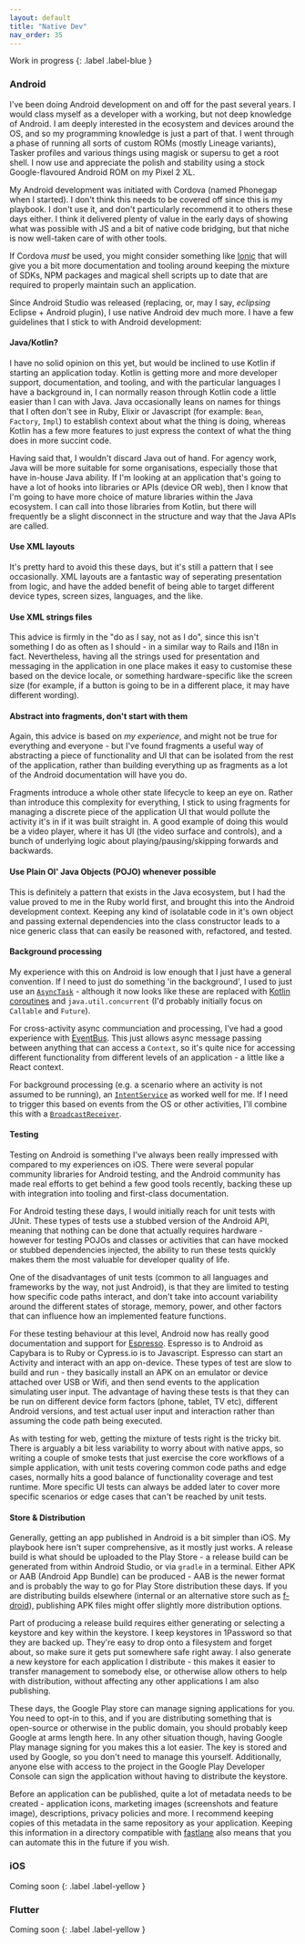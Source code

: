 ```yaml
---
layout: default
title: "Native Dev"
nav_order: 35
---
```


Work in progress
{: .label .label-blue }

### Android

I've been doing Android development on and off for the past several years. I
would class myself as a developer with a working, but not deep knowledge of
Android. I am deeply interested in the ecosystem and devices around the OS, and
so my programming knowledge is just a part of that. I went through a phase of
running all sorts of custom ROMs (mostly Lineage variants), Tasker profiles and
various things using magisk or supersu to get a root shell. I now use and
appreciate the polish and stability using a stock Google-flavoured Android ROM
on my Pixel 2 XL. 

My Android development was initiated with Cordova (named Phonegap when I
started). I don't think this needs to be covered off since this is my playbook.
I don't use it, and don't particularly recommend it to others these days either.
I think it delivered plenty of value in the early days of showing what was
possible with JS and a bit of native code bridging, but that niche is now
well-taken care of with other tools. 

If Cordova _must_ be used, you might consider something like
[Ionic](https://ionicframework.com/) that will give you a bit more documentation
and tooling around keeping the mixture of SDKs, NPM packages and magical shell
scripts up to date that are required to properly maintain such an application.

Since Android Studio was released (replacing, or, may I say, _eclipsing_ 
Eclipse + Android plugin), I use native Android dev much more. 
I have a few guidelines that I stick to with Android development:

#### Java/Kotlin?

I have no solid opinion on this yet, but would be inclined to use Kotlin if
starting an application today. Kotlin is getting more and more developer
support, documentation, and tooling, and with the particular languages I have a
background in, I can normally reason through Kotlin code a little easier than I
can with Java. Java occasionally leans on names for things that I often don't
see in Ruby, Elixir or Javascript (for example: `Bean`, `Factory`, `Impl`) to
establish context about what the thing is doing, whereas Kotlin has a few more
features to just express the context of what the thing does in more succint
code. 

Having said that, I wouldn't discard Java out of hand. For agency work, Java
will be more suitable for some organisations, especially those that have
in-house Java ability. If I'm looking at an application that's going to have a
lot of hooks into libraries or APIs (device OR web), then I know that I'm going
to have more choice of mature libraries within the Java ecosystem. I can call
into those libraries from Kotlin, but there will frequently be a slight
disconnect in the structure and way that the Java APIs are called. 

#### Use XML layouts

It's pretty hard to avoid this these days, but it's still a pattern that I see
occasionally. XML layouts are a fantastic way of seperating presentation from
logic, and have the added benefit of being able to target different device
types, screen sizes, languages, and the like.

#### Use XML strings files

This advice is firmly in the "do as I say, not as I do", since this isn't
something I do as often as I should - in a similar way to Rails and I18n in
fact. Nevertheless, having all the strings used for presentation and messaging
in the application in one place makes it easy to customise these based on the
device locale, or something hardware-specific like the screen size (for example,
if a button is going to be in a different place, it may have different wording).


#### Abstract into fragments, don't start with them

Again, this advice is based on _my experience_, and might not be true for
everything and everyone - but I've found fragments a useful way of abstracting a
piece of functionality and UI that can be isolated from the rest of the
application, rather than building everything up as fragments as a lot of the
Android documentation will have you do. 

Fragments introduce a whole other state lifecycle to keep an eye on. Rather than
introduce this complexity for everything, I stick to using fragments for
managing a discrete piece of the application UI that would pollute the activity
it's in if it was built straight in. A good example of doing this would be a
video player, where it has UI (the video surface and controls), and a bunch of
underlying logic about playing/pausing/skipping forwards and backwards.

#### Use Plain Ol' Java Objects (POJO) whenever possible

This is definitely a pattern that exists in the Java ecosystem, but I had the
value proved to me in the Ruby world first, and brought this into the Android
development context. Keeping any kind of isolatable code in it's own object and
passing external dependencies into the class constructor leads to a nice generic
class that can easily be reasoned with, refactored, and tested.

#### Background processing

My experience with this on Android is low enough that I just have a general
convention. If I need to just do something 'in the background', I used to just
use an
[`AsyncTask`](https://developer.android.com/reference/android/os/AsyncTask) -
although it now looks like these are replaced with [Kotlin
coroutines](https://developer.android.com/topic/libraries/architecture/coroutines)
and `java.util.concurrent` (I'd probably initially focus on `Callable` and
`Future`). 

For cross-activity async communciation and processing, I've had a good
experience with [EventBus](https://github.com/greenrobot/EventBus). This just
allows async message passing between anything that can access a `Context`, so
it's quite nice for accessing different functionality from different levels of
an application - a little like a React context.

For background processing (e.g. a scenario where an activity is not assumed to
be running), an
[`IntentService`](https://developer.android.com/reference/android/app/IntentService)
as worked well for me. If I need to trigger this based on events from the OS or
other activities, I'll combine this with a
[`BroadcastReceiver`](https://developer.android.com/reference/android/content/BroadcastReceiver).


#### Testing

Testing on Android is something I've always been really impressed with compared
to my experiences on iOS. There were several popular community libraries for
Android testing, and the Android community has made real efforts to get behind a
few good tools recently, backing these up with integration into tooling and
first-class documentation.

For Android testing these days, I would initially reach for unit tests with
JUnit. These types of tests use a stubbed version of the Android API, meaning
that nothing can be done that actually requires hardware - however for testing
POJOs and classes or activities that can have mocked or stubbed dependencies
injected, the ability to run these tests quickly makes them the most valuable
for developer quality of life.

One of the disadvantages of unit tests (common to all languages and frameworks
by the way, not just Android), is that they are limited to testing how specific
code paths interact, and don't take into account variability around the
different states of storage, memory, power, and other factors that can influence
how an implemented feature functions.

For these testing behaviour at this level, Android now has really good
documentation and support for
[Espresso](https://developer.android.com/training/testing/espresso). Espresso is
to Android as Capybara is to Ruby or Cypress.io is to Javascript. Espresso can
start an Activity and interact with an app on-device. These types of test are
slow to build and run - they basically install an APK on an emulator or device
attached over USB or Wifi, and then send events to the application simulating
user input. The advantage of having these tests is that they can be run on
different device form factors (phone, tablet, TV etc), different Android
versions, and test actual user input and interaction rather than assuming the
code path being executed.

As with testing for web, getting the mixture of tests right is the tricky bit.
There is arguably a bit less variability to worry about with native apps, so
writing a couple of smoke tests that just exercise the core workflows of a
simple application, with unit tests covering common code paths and edge cases,
normally hits a good balance of functionality coverage and test runtime. More
specific UI tests can always be added later to cover more specific scenarios or
edge cases that can't be reached by unit tests.


#### Store & Distribution

Generally, getting an app published in Android is a bit simpler than iOS. My
playbook here isn't super comprehensive, as it mostly just works. A release
build is what should be uploaded to the Play Store - a release build can be
generated from within Android Studio, or via `gradle` in a terminal. Either APK
or AAB (Android App Bundle) can be produced - AAB is the newer format and is
probably the way to go for Play Store distribution these days. If you are
distributing builds elsewhere (internal or an alternative store such as
[f-droid](https://f-droid.org/)), publishing APK files might offer slightly more
distribution options.

Part of producing a release build requires either generating or selecting a
keystore and key within the keystore. I keep keystores in 1Password so that they
are backed up. They're easy to drop onto a filesystem and forget about, so make
sure it gets put somewhere safe right away. I also generate a new keystore for
each application I distribute - this makes it easier to transfer management to
somebody else, or otherwise allow others to help with distribution, without
affecting any other applications I am also publishing.

These days, the Google Play store can manage signing applications for you. You
need to opt-in to this, and if you are distributing something that is
open-source or otherwise in the public domain, you should probably keep Google
at arms length here. In any other situation though, having Google Play manage
signing for you makes this a lot easier. The key is stored and used by Google,
so you don't need to manage this yourself. Additionally, anyone else with access
to the project in the Google Play Developer Console can sign the application
without having to distribute the keystore. 

Before an application can be published, quite a lot of metadata needs to be
created - application icons, marketing images (screenshots and feature image),
descriptions, privacy policies and more. I recommend keeping copies of this
metadata in the same repository as your application. Keeping this information in
a directory compatible with
[fastlane](https://docs.fastlane.tools/actions/supply/) also means that you can
automate this in the future if you wish.

### iOS

Coming soon
{: .label .label-yellow }

### Flutter

Coming soon
{: .label .label-yellow }